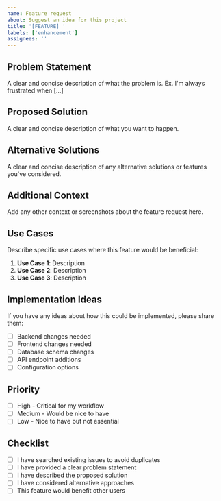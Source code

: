 ```yaml
---
name: Feature request
about: Suggest an idea for this project
title: '[FEATURE] '
labels: ['enhancement']
assignees: ''
---
```


## Problem Statement

A clear and concise description of what the problem is. Ex. I'm always frustrated when [...]

## Proposed Solution

A clear and concise description of what you want to happen.

## Alternative Solutions

A clear and concise description of any alternative solutions or features you've considered.

## Additional Context

Add any other context or screenshots about the feature request here.

## Use Cases

Describe specific use cases where this feature would be beneficial:

1. **Use Case 1**: Description
2. **Use Case 2**: Description
3. **Use Case 3**: Description

## Implementation Ideas

If you have any ideas about how this could be implemented, please share them:

- [ ] Backend changes needed
- [ ] Frontend changes needed
- [ ] Database schema changes
- [ ] API endpoint additions
- [ ] Configuration options

## Priority

- [ ] High - Critical for my workflow
- [ ] Medium - Would be nice to have
- [ ] Low - Nice to have but not essential

## Checklist

- [ ] I have searched existing issues to avoid duplicates
- [ ] I have provided a clear problem statement
- [ ] I have described the proposed solution
- [ ] I have considered alternative approaches
- [ ] This feature would benefit other users 